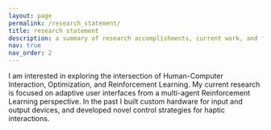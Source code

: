 ```yaml
---
layout: page
permalink: /research_statement/
title: research statement
description: a summary of research accomplishments, current work, and future directions.
nav: true
nav_order: 2
---
```


I am interested in exploring the intersection of Human-Computer Interaction, Optimization, and Reinforcement Learning. My current research is focused on adaptive user interfaces from a multi-agent Reinforcement Learning perspective. In the past I built custom hardware for input and output devices, and developed novel control strategies for haptic interactions.